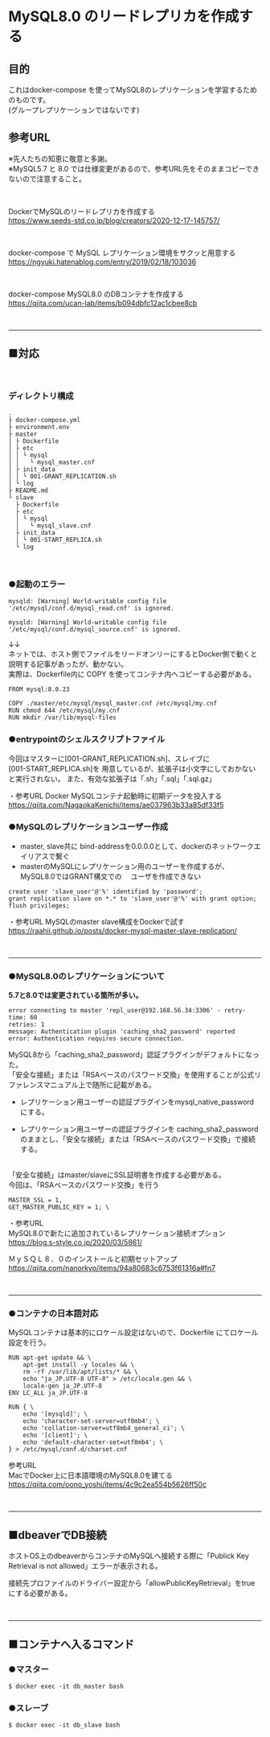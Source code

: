 # MySQL8.0 のリードレプリカを作成する

## 目的

これはdocker-compose を使ってMySQL8のレプリケーションを学習するためのものです。<br>
(グループレプリケーションではないです)
<br>



## 参考URL

※先人たちの知恵に敬意と多謝。<br>
※MySQL5.7 と 8.0 では仕様変更があるので、参考URL先をそのままコピーできないので注意すること。

<br>

DockerでMySQLのリードレプリカを作成する<br>
https://www.seeds-std.co.jp/blog/creators/2020-12-17-145757/

<br>

docker-compose で MySQL レプリケーション環境をサクッと用意する<br>
https://ngyuki.hatenablog.com/entry/2019/02/18/103036

<br>


docker-compose MySQL8.0 のDBコンテナを作成する<br>
https://qiita.com/ucan-lab/items/b094dbfc12ac1cbee8cb

<br>

---

## ■対応

<br>

### ディレクトリ構成

```
.
├ docker-compose.yml
├ environment.env
├ master
│ ├ Dockerfile
│ ├ etc
│ │ └ mysql
│ │   └ mysql_master.cnf
│ ├ init_data
│ │ └ 001-GRANT_REPLICATION.sh
│ └ log
├ README.md
└ slave
  ├ Dockerfile
  ├ etc
  │ └ mysql
  │   └ mysql_slave.cnf
  ├ init_data
  │ └ 001-START_REPLICA.sh
  └ log
```

<br>

### ●起動のエラー
```
mysqld: [Warning] World-writable config file '/etc/mysql/conf.d/mysql_read.cnf' is ignored.   

mysqld: [Warning] World-writable config file '/etc/mysql/conf.d/mysql_source.cnf' is ignored.
```
↓↓  
ネットでは、ホスト側でファイルをリードオンリーにするとDocker側で動くと説明する記事があったが、動かない。<br>
実際は、Dockerfile内に COPY を使ってコンテナ内へコピーする必要がある。

```
FROM mysql:8.0.23

COPY ./master/etc/mysql/mysql_master.cnf /etc/mysql/my.cnf
RUN chmod 644 /etc/mysql/my.cnf
RUN mkdir /var/lib/mysql-files
```

### ●entrypointのシェルスクリプトファイル

今回はマスターに[001-GRANT_REPLICATION.sh]、スレイブに  
[001-START_REPLICA.sh]を
用意しているが、拡張子は小文字にしておかないと実行されない。
また、有効な拡張子は「.sh」「.sql」「.sql.gz」

・参考URL
Docker MySQLコンテナ起動時に初期データを投入する<br>
https://qiita.com/NagaokaKenichi/items/ae037963b33a85df33f5


### ●MySQLのレプリケーションユーザー作成

- master, slave共に bind-addressを0.0.0.0として、dockerのネットワークエイリアスで繋ぐ
- masterのMySQLにレプリケーション用のユーザーを作成するが、MySQL8.0ではGRANT構文での
　ユーザを作成できない

```
create user 'slave_user'@'%' identified by 'password';
grant replication slave on *.* to 'slave_user'@'%' with grant option;
flush privileges;
```

・参考URL
MySQLのmaster slave構成をDockerで試す<br>
https://raahii.github.io/posts/docker-mysql-master-slave-replication/

<br>

---

### ●MySQL8.0のレプリケーションについて

**5.7と8.0では変更されている箇所が多い。**

```
error connecting to master 'repl_user@192.168.56.34:3306' - retry-time: 60 
retries: 1 
message: Authentication plugin 'caching_sha2_password' reported 
error: Authentication requires secure connection.
```

MySQL8から「caching_sha2_password」認証プラグインがデフォルトになった。  
「安全な接続」または「RSAベースのパスワード交換」を使用することが公式リファレンスマニュアル上で随所に記載がある。

- レプリケーション用ユーザーの認証プラグインをmysql_native_password にする。

- レプリケーション用ユーザーの認証プラグインを caching_sha2_password のままとし、「安全な接続」または「RSAベースのパスワード交換」で接続する。
<br><br>

「安全な接続」はmaster/slaveにSSL証明書を作成する必要がある。  
今回は、「RSAベースのパスワード交換」を行う

```
MASTER_SSL = 1,
GET_MASTER_PUBLIC_KEY = 1; \
```

・参考URL  
MySQL8.0で新たに追加されているレプリケーション接続オプション<br>
https://blog.s-style.co.jp/2020/03/5861/

ＭｙＳＱＬ８．０のインストールと初期セットアップ<br>
https://qiita.com/nanorkyo/items/94a80683c6753f61316a#fn7

<br>

---

### ●コンテナの日本語対応

MySQLコンテナは基本的にロケール設定はないので、Dockerfile にてロケール設定を行う。

```
RUN apt-get update && \
    apt-get install -y locales && \
    rm -rf /var/lib/apt/lists/* && \
    echo "ja_JP.UTF-8 UTF-8" > /etc/locale.gen && \
    locale-gen ja_JP.UTF-8
ENV LC_ALL ja_JP.UTF-8

RUN { \
    echo '[mysqld]'; \
    echo 'character-set-server=utf8mb4'; \
    echo 'collation-server=utf8mb4_general_ci'; \
    echo '[client]'; \
    echo 'default-character-set=utf8mb4'; \
} > /etc/mysql/conf.d/charset.cnf
```

参考URL  
MacでDocker上に日本語環境のMySQL8.0を建てる<br>
https://qiita.com/oono_yoshi/items/4c9c2ea554b5626ff50c

<br>

---

## ■dbeaverでDB接続

ホストOS上のdbeaverからコンテナのMySQLへ接続する際に「Publick Key Retrieval is not allowed」エラーが表示される。

接続先プロファイルのドライバー設定から「allowPublicKeyRetrieval」をtrueにする必要がある。

<br>

---

## ■コンテナへ入るコマンド

### ●マスター
```
$ docker exec -it db_master bash
```

### ●スレーブ
```
$ docker exec -it db_slave bash
```
